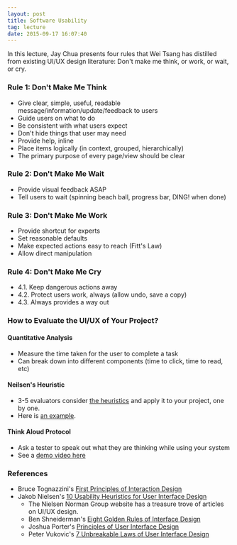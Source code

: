 ```yaml
---
layout: post
title: Software Usability
tag: lecture
date: 2015-09-17 16:07:40
---
```


In this lecture, Jay Chua presents four rules that Wei Tsang has distilled from existing UI/UX design literature: Don't make me think, or work, or wait, or cry.

<!--more-->

### Rule 1: Don't Make Me Think

* Give clear, simple, useful, readable message/information/update/feedback to users 
* Guide users on what to do 
* Be consistent with what users expect
* Don't hide things that user may need
* Provide help, inline
* Place items logically (in context, grouped, hierarchically)
* The primary purpose of every page/view should be clear

### Rule 2: Don't Make Me Wait
* Provide visual feedback ASAP
* Tell users to wait (spinning beach ball, progress bar, DING! when done)

### Rule 3: Don't Make Me Work
* Provide shortcut for experts
* Set reasonable defaults
* Make expected actions easy to reach (Fitt's Law)
* Allow direct manipulation

### Rule 4: Don't Make Me Cry
* 4.1. Keep dangerous actions away
* 4.2. Protect users work, always (allow undo, save a copy)
* 4.3. Always provides a way out

### How to Evaluate the UI/UX of Your Project?

#### Quantitative Analysis
* Measure the time taken for the user to complete a task
* Can break down into different components (time to click, time to read, etc)

#### Neilsen's Heuristic 
* 3-5 evaluators consider [the heuristics](http://www.nngroup.com/articles/ten-usability-heuristics/) and apply it to your project, one by one.
* Here is [an example](http://hcibib.org/tcuid/chap-4.html#e6).

#### Think Aloud Protocol 
* Ask a tester to speak out what they are thinking while using your system
* See a [demo video here](http://www.nngroup.com/articles/thinking-aloud-demo-video/)

### References
* Bruce Tognazzini's [First Principles of Interaction Design](http://asktog.com/atc/principles-of-interaction-design/)
* Jakob Nielsen's [10 Usability Heuristics for User Interface Design](http://www.nngroup.com/articles/ten-usability-heuristics/) 
   * The Nielsen Norman Group website has a treasure trove of articles on UI/UX design.
   * Ben Shneiderman's [Eight Golden Rules of Interface Design
   ](https://www.cs.umd.edu/users/ben/goldenrules.html)
   * Joshua Porter's [Principles of User Interface Design](http://bokardo.com/principles-of-user-interface-design/)
   * Peter Vukovic's [7 Unbreakable Laws of User Interface Design](http://99designs.com/designer-blog/2014/01/15/7-unbreakable-laws-of-user-interface-design/)
